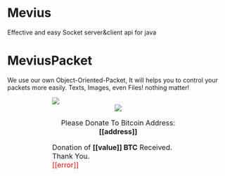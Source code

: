  <script type="text/javascript" src="https://ajax.googleapis.com/ajax/libs/jquery/1.8.0/jquery.min.js"></script>
<script type="text/javascript" src="https://blockchain.info/Resources/js/pay-now-button.js"></script>
 # Mevius
 Effective and easy Socket server&amp;client api for java
 
 # MeviusPacket
 We use our own Object-Oriented-Packet, It will helps you to control your packets more easily.
 Texts, Images, even Files! nothing matter!





<div style="font-size:16px;margin:0 auto;width:300px" class="blockchain-btn"
     data-address="1NDGV92UPmgH9wK6b9aHdz6BJPPJsmp6x5"
     data-shared="false">
    <div class="blockchain stage-begin">
        <img src="https://blockchain.info/Resources/buttons/donate_64.png"/>
    </div>
    <div class="blockchain stage-loading" style="text-align:center">
        <img src="https://blockchain.info/Resources/loading-large.gif"/>
    </div>
    <div class="blockchain stage-ready">
         <p align="center">Please Donate To Bitcoin Address: <b>[[address]]</b></p>
         <p align="center" class="qr-code"></p>
    </div>
    <div class="blockchain stage-paid">
         Donation of <b>[[value]] BTC</b> Received. Thank You.
    </div>
    <div class="blockchain stage-error">
        <font color="red">[[error]]</font>
    </div>
</div>
